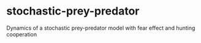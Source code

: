 # stochastic-prey-predator
Dynamics of a stochastic prey-predator model with fear effect and hunting cooperation
